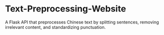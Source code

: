 # Text-Preprocessing-Website
A Flask API that preprocesses Chinese text by splitting sentences, removing irrelevant content, and standardizing punctuation.
